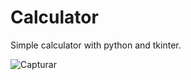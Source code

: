 # Calculator
Simple calculator with python and tkinter.

![Capturar](https://user-images.githubusercontent.com/42307657/86850079-0a0d8e80-c087-11ea-8453-242abe2973d3.PNG)
